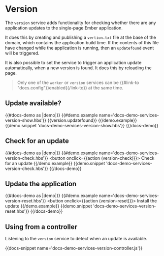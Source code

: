 # Version

The `version` service adds functionality for checking whether there are any application updates to the single-page Ember application.

It does this by creating and publishing a `vertion.txt` file at the base of the domain, which contains the application build time. If the contents of this file have changed while the application is running, then an `updatefound` event will be triggered.

It is also possible to set the service to trigger an application update automatically, when a new version is found. It does this by reloading the page.

> Only one of the `worker` or `version` services can be {{#link-to "docs.config"}}enabled{{/link-to}} at the same time.

## Update available?

{{#docs-demo as |demo|}}
	{{#demo.example name='docs-demo-services-version-show.hbs'}}
		{{version.updatefound}}
	{{/demo.example}}
	{{demo.snippet 'docs-demo-services-version-show.hbs'}}
{{/docs-demo}}

## Check for an update

{{#docs-demo as |demo|}}
	{{#demo.example name='docs-demo-services-version-check.hbs'}}
		<button onclick={{action (version-check)}}>
			Check for an update
		</button>
	{{/demo.example}}
	{{demo.snippet 'docs-demo-services-version-check.hbs'}}
{{/docs-demo}}

## Update the application

{{#docs-demo as |demo|}}
	{{#demo.example name='docs-demo-services-version-reset.hbs'}}
		<button onclick={{action (version-reset)}}>
			Install the update
		</button>
	{{/demo.example}}
	{{demo.snippet 'docs-demo-services-version-reset.hbs'}}
{{/docs-demo}}

## Using from a controller

Listening to the `version` service to detect when an update is available.

{{docs-snippet name='docs-demo-services-version-controller.js'}}

